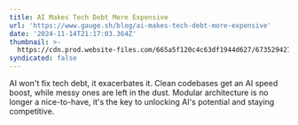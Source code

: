 ```yaml
---
title: AI Makes Tech Debt More Expensive
url: 'https://www.gauge.sh/blog/ai-makes-tech-debt-more-expensive'
date: '2024-11-14T21:17:03.364Z'
thumbnail: >-
  https://cdn.prod.website-files.com/665a5f120c4c63df1944d627/673529427e9a3f24440903f2_673529288758869858b0a9d2_Screenshot%2520from%25202024-11-13%252014-32-42.png
syndicated: false
---
```

AI won't fix tech debt, it exacerbates it.  Clean codebases get an AI speed boost, while messy ones are left in the dust.  Modular architecture is no longer a nice-to-have, it's the key to unlocking AI's potential and staying competitive.
